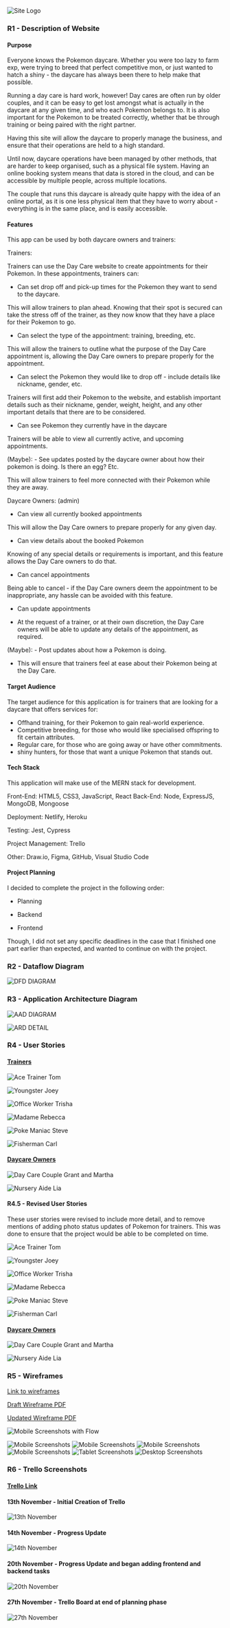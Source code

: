 ![Site Logo](./Zak-Logo-BG-removed.png)

### R1 - Description of Website

#### Purpose

Everyone knows the Pokemon daycare. Whether you were too lazy to farm exp, were trying to breed that perfect competitive mon, or just wanted to hatch a shiny - the daycare has always been there to help make that possible. 

Running a day care is hard work, however! Day cares are often run by older couples, and it can be easy to get lost amongst what is actually in the daycare at any given time, and who each Pokemon belongs to. It is also important for the Pokemon to be treated correctly, whether that be through training or being paired with the right partner.

Having this site will allow the daycare to properly manage the business, and ensure that their operations are held to a high standard.

Until now, daycare operations have been managed by other methods, that are harder to keep organised, such as a physical file system. Having an online booking system means that data is stored in the cloud, and can be accessible by multiple people, across multiple locations. 

The couple that runs this daycare is already quite happy with the idea of an online portal, as it is one less physical item that they have to worry about - everything is in the same place, and is easily accessible.

#### Features

This app can be used by both daycare owners and trainers:

Trainers:

Trainers can use the Day Care website to create appointments for their Pokemon. In these appointments, trainers can: 

- Can set drop off and pick-up times for the Pokemon they want to send to the daycare.

This will allow trainers to plan ahead. Knowing that their spot is secured can take the stress off of the trainer, as they now know that they have a place for their Pokemon to go.

- Can select the type of the appointment: training, breeding, etc.

This will allow the trainers to outline what the purpose of the Day Care appointment is, allowing the Day Care owners to prepare properly for the appointment.

- Can select the Pokemon they would like to drop off - include details like nickname, gender, etc.

Trainers will first add their Pokemon to the website, and establish important details such as their nickname, gender, weight, height, and any other important details that there are to be considered.

- Can see Pokemon they currently have in the daycare

Trainers will be able to view all currently active, and upcoming appointments.

(Maybe): - See updates posted by the daycare owner about how their pokemon is doing. Is there an egg? Etc.

This will allow trainers to feel more connected with their Pokemon while they are away.

Daycare Owners: (admin)

- Can view all currently booked appointments

This will allow the Day Care owners to prepare properly for any given day.

- Can view details about the booked Pokemon

Knowing of any special details or requirements is important, and this feature allows the Day Care owners to do that.

- Can cancel appointments

Being able to cancel - if the Day Care owners deem the appointment to be inappropriate, any hassle can be avoided with this feature.

- Can update appointments

- At the request of a trainer, or at their own discretion, the Day Care owners will be able to update any details of the appointment, as required.

(Maybe): - Post updates about how a Pokemon is doing.

- This will ensure that trainers feel at ease about their Pokemon being at the Day Care.

#### Target Audience

The target audience for this application is for trainers that are looking for a daycare that offers services for:

- Offhand training, for their Pokemon to gain real-world experience.
- Competitive breeding, for those who would like specialised offspring to fit certain attributes.
- Regular care, for those who are going away or have other commitments.
- shiny hunters, for those that want a unique Pokemon that stands out.

#### Tech Stack

This application will make use of the MERN stack for development.

Front-End: HTML5, CSS3, JavaScript, React
Back-End: Node, ExpressJS, MongoDB, Mongoose

Deployment: Netlify, Heroku

Testing: Jest, Cypress

Project Management: Trello

Other: Draw.io, Figma, GitHub, Visual Studio Code

#### Project Planning

I decided to complete the project in the following order:

- Planning 

- Backend

- Frontend

Though, I did not set any specific deadlines in the case that I finished one part earlier than expected, and wanted to continue on with the project.

### R2 - Dataflow Diagram

![DFD DIAGRAM](./NEWDFD.drawio.png)

### R3 - Application Architecture Diagram

![AAD DIAGRAM](./AAD.drawio-updated.png)

![ARD DETAIL](./AAD_Detail.drawio.png)

### R4 - User Stories

#### <u>Trainers</u>

![Ace Trainer Tom](./User%20Stories/Ace%20Trainer%20Tom%20User%20Story.png)

![Youngster Joey](./User%20Stories/Youngster%20Joey%20User%20Story.png)

![Office Worker Trisha](./User%20Stories/Office%20Worker%20Trisha%20User%20Story.png)

![Madame Rebecca](./User%20Stories/Madame%20Rebecca%20User%20Story.png)

![Poke Maniac Steve](./User%20Stories/Poke%20Maniac%20Steve.png)

![Fisherman Carl](./User%20Stories/Fisherman%20Carl%20User%20Story.png)

#### <u>Daycare Owners</u>

![Day Care Couple Grant and Martha](./User%20Stories/Day%20Care%20Couple%20Grant%20and%20Martha.png)

![Nursery Aide Lia](./User%20Stories/Nursery%20Aide%20Lia.png)

#### R4.5 - Revised User Stories

These user stories were revised to include more detail, and to remove mentions of adding photo status updates of Pokemon for trainers. This was done to ensure that the project would be able to be completed on time.

![Ace Trainer Tom](./Revised%20User%20Stories/Ace%20Trainer%20Tom%20Revised.png)

![Youngster Joey](./Revised%20User%20Stories/Youngster%20Joey%20Revised.png)

![Office Worker Trisha](./Revised%20User%20Stories/Office%20Worker%20Trisha%20Revised.png)

![Madame Rebecca](./Revised%20User%20Stories/Madame%20Rebecca%20Revised.png)

![Poke Maniac Steve](./Revised%20User%20Stories/Poke%20Maniac%20Steve%20Revised.png)

![Fisherman Carl](./Revised%20User%20Stories/Fisherman%20Carl%20Revised.png)

#### <u>Daycare Owners</u>

![Day Care Couple Grant and Martha](./Revised%20User%20Stories/Day%20Care%20Couple%20Grant%20and%20Martha%20Revised.png)

![Nursery Aide Lia](./Revised%20User%20Stories/Nursery%20Aide%20Lia%20Revised.png)

### R5 - Wireframes

[Link to wireframes](https://www.figma.com/file/8kr6b62xQQqS0WMp4OFXzH/Pokemon-Day-Care-Wireframes?type=design&node-id=0%3A1&mode=design&t=XrqvTIykM2bgoXxX-1)

[Draft Wireframe PDF](./Draft%20Pokemon%20Day%20Care%20Wireframes.pdf)

[Updated Wireframe PDF](./Pokemon%20Day%20Care%20Wireframes.pdf)

![Mobile Screenshots with Flow](./Wireframe-Screenshots/mobile-overview-with-flow.png)

![Mobile Screenshots](./Wireframe-Screenshots/mobile1.png)
![Mobile Screenshots](./Wireframe-Screenshots/mobile2.png)
![Mobile Screenshots](./Wireframe-Screenshots/mobile3.png)
![Mobile Screenshots](./Wireframe-Screenshots/mobile4.png)
![Tablet Screenshots](./Wireframe-Screenshots/tablet-overview.png)
![Desktop Screenshots](./Wireframe-Screenshots/desktop-overview.png)

### R6 - Trello Screenshots
#### [Trello Link](https://trello.com/b/Ddg1XJ34/t3a2-full-stack-app)


#### 13th November - Initial Creation of Trello
![13th November](./TRELLO/2023-11-13%2013-04-36.png)
#### 14th November - Progress Update
![14th November](./TRELLO/2023-11-14%2016-02-58.png)
#### 20th November - Progress Update and began adding frontend and backend tasks
![20th November](./TRELLO/Screenshot%20from%202023-11-20%2014-36-09.png)
#### 27th November - Trello Board at end of planning phase
![27th November](./TRELLO/Screenshot%20from%202023-11-27%2013-53-26.png)